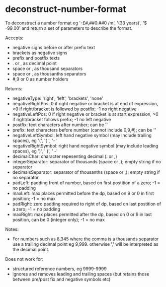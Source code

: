 # deconstruct-number-format
To deconstruct a number format eg '-£#,##0.##0 /m', '(33 years)', '$ -99.00' and return a set of parameters to describe the format.

Accepts:
- negative signs before or after prefix text
- brackets as negative signs
- prefix and postfix texts
- . or , as decimal point
- space or , as thousand separators
- space or , as thousanths separators
- #,9 or 0 as number holders

Returns:
- negativeType: 'right', 'left', 'brackets', 'none'
- negativeRightPos: 0 if right negative or bracket is at end of expression, >0 if right/bracket is followed by postfix; -1 no right negative
- negativeLeftPos: 0 if right negative or bracket is at start expression, >0 if right/bracket follows prefix; -1 no left negative
- postfix: text characters after number; can be ''
- prefix: text characters before number (cannot include 0,9,#); can be ''
- negativeLeftSymbol: left hand negative symbol (may include trailing spaces), eg '(', '( ', '- '
- negativeRightSymbol: right hand negative symbol (may include leading spaces), eg ')', ' )', ' -'
- decimalChar: character repesenting decimal (. or ,)
- integerSeparator: separator of thousands (space or ,); empty string if no separator
- decimalsSeparator: separator of thousanths (space or ,); empty string if no separator
- padLeft: padding front of number, based on first postition of a zero; -1 = no padding
- maxLeft: max places permitted before the dp, based on 9 or 0 in first position; -1 = no max
- padRight: zero padding required to right of dp, based on last postition of a zero; -1 = no padding
- maxRight: max places permitted after the dp, based on 0 or 9 in last position, can be 0 (integer only); -1 = no max

Notes:
- For numbers such as 8,345 where the comma is a thousands separator use a trailing decimal point eg 9,999. otherwise ',' will be interpreted as the decimal point.


Does not work for:
- structured reference numbers, eg 9999-9999
- ignores and removes leading and trailing spaces (but retains those between pre/post fix and negative symbols etc)